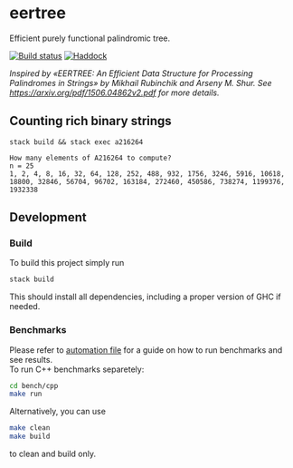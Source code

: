 # eertree

Efficient purely functional palindromic tree.

[![Build status](https://github.com/fizruk/eertree/actions/workflows/ci.yml/badge.svg)](https://github.com/fizruk/eertree/actions/workflows/ci.yml)
[![Haddock](https://github.com/fizruk/eertree/actions/workflows/haddock.yml/badge.svg)](https://fizruk.github.io/eertree/)

_Inspired by «EERTREE: An Efficient Data Structure for Processing Palindromes in Strings» by Mikhail Rubinchik and Arseny M. Shur. See <https://arxiv.org/pdf/1506.04862v2.pdf> for more details._

## Counting rich binary strings

```
stack build && stack exec a216264
```

```
How many elements of A216264 to compute?
n = 25
1, 2, 4, 8, 16, 32, 64, 128, 252, 488, 932, 1756, 3246, 5916, 10618, 18800, 32846, 56704, 96702, 163184, 272460, 450586, 738274, 1199376, 1932338
```

## Development

### Build

To build this project simply run

```sh
stack build
```

This should install all dependencies,
including a proper version of GHC if needed.

### Benchmarks
Please refer to [automation file](bench/benchmarks.ipynb) for a guide on how to run benchmarks and see results.\
To run C++ benchmarks separetely:
```sh
cd bench/cpp
make run
```
Alternatively, you can use 
```sh
make clean
make build
```
to clean and build only.
